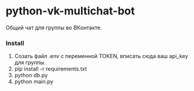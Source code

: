 # python-vk-multichat-bot
Общий чат для группы во ВКонтакте.

### Install
1. Созать файл .env c переменной TOKEN, вписать сюда ваш api_key для группы.
2. pip install -r requirements.txt
3. python db.py
4. python main.py
